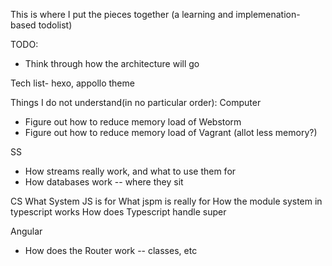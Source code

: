 This is where I put the pieces together (a learning and implemenation-based todolist)

TODO:
- Think through how the architecture will go

Tech list- 
hexo, appollo theme


Things I do not understand(in no particular order): 
Computer
- Figure out how to reduce memory load of Webstorm
- Figure out how to reduce memory load of Vagrant (allot less memory?)

SS
- How streams really work, and what to use them for
- How databases work -- where they sit

CS 
What System JS is for
What jspm is really for
How the module system in typescript works
How does Typescript handle super


Angular
- How does the Router work -- classes, etc




